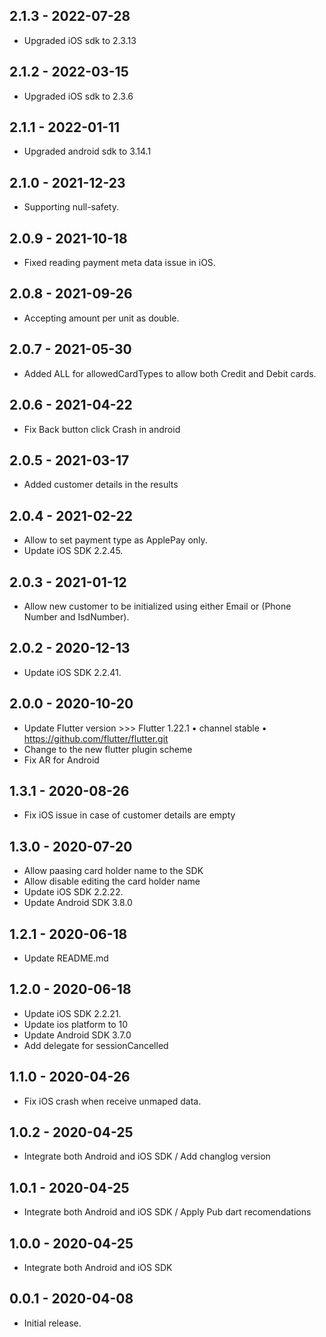 ## 2.1.3 - 2022-07-28

- Upgraded iOS sdk to 2.3.13
## 2.1.2 - 2022-03-15

- Upgraded iOS sdk to 2.3.6
## 2.1.1 - 2022-01-11

- Upgraded android sdk to 3.14.1
## 2.1.0 - 2021-12-23

- Supporting null-safety.
## 2.0.9 - 2021-10-18

- Fixed reading payment meta data issue in iOS.
## 2.0.8 - 2021-09-26

- Accepting amount per unit as double.

## 2.0.7 - 2021-05-30

- Added ALL for allowedCardTypes to allow both Credit and Debit cards.

## 2.0.6 - 2021-04-22

- Fix Back button click Crash in android

## 2.0.5 - 2021-03-17

- Added customer details in the results

## 2.0.4 - 2021-02-22

- Allow to set payment type as ApplePay only.
- Update iOS SDK 2.2.45.

## 2.0.3 - 2021-01-12

- Allow new customer to be initialized using either Email or (Phone Number and IsdNumber).

## 2.0.2 - 2020-12-13

- Update iOS SDK 2.2.41.

## 2.0.0 - 2020-10-20

- Update Flutter version  >>> Flutter 1.22.1 • channel stable • https://github.com/flutter/flutter.git
- Change to the new flutter plugin scheme 
- Fix AR for Android


## 1.3.1 - 2020-08-26

- Fix iOS issue in case of customer details are empty

## 1.3.0 - 2020-07-20

- Allow paasing card holder name to the SDK
- Allow disable editing the card holder name
- Update iOS SDK 2.2.22.
- Update Android SDK 3.8.0

## 1.2.1 - 2020-06-18

- Update README.md

## 1.2.0 - 2020-06-18

- Update iOS SDK 2.2.21.
- Update ios platform to 10
- Update Android SDK 3.7.0
- Add delegate for sessionCancelled

## 1.1.0 - 2020-04-26

- Fix iOS crash when receive unmaped data.

## 1.0.2 - 2020-04-25

- Integrate both Android and iOS SDK / Add changlog version

## 1.0.1 - 2020-04-25

- Integrate both Android and iOS SDK / Apply Pub dart recomendations

## 1.0.0 - 2020-04-25

- Integrate both Android and iOS SDK

## 0.0.1 - 2020-04-08

- Initial release.
